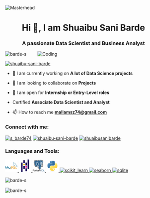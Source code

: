 ![Masterhead](https://wallpaperaccess.com/full/1704476.jpg)
<h1 align="center">Hi 👋, I am Shuaibu Sani Barde</h1>
<h3 align="center">A passionate Data Scientist and Business Analyst</h3>
<img align="right"alt="Coding" width="400" src="https://blog.imarticus.org/wp-content/uploads/2020/09/rt.gif">


<p align="left"> <img src="https://komarev.com/ghpvc/?username=barde-s&label=Profile%20views&color=0e75b6&style=flat" alt="barde-s" /> </p>

<p align="left"> <a href="https://www.linkedin.com/in/shuaibu-sani-barde-21b835227/" target="blank"><img src="https://img.shields.io/badge/-shuaibu--sani--barde-blue?logo=linkedin&style=for-the-badge" alt="shuaibu-sani-barde" /></a> </p>

- 🌱 I am currently working on **A lot of Data Science projects**

- 👯 I am looking to collaborate on **Projects**

- 🤝 I am open for **Internship or Entry-Level roles**
- Certified **Associate Data Scientist and Analyst**

- 📫 How to reach me **mallamsz74@gmail.com**

<h3 align="left">Connect with me:</h3>
<p align="left">
<a href="https://twitter.com/s_barde74" target="blank"><img align="center" src="https://raw.githubusercontent.com/rahuldkjain/github-profile-readme-generator/master/src/images/icons/Social/twitter.svg" alt="s_barde74" height="30" width="40" /></a>
<a href="https://linkedin.com/in/shuaibu-sani-barde" target="blank"><img align="center" src="https://raw.githubusercontent.com/rahuldkjain/github-profile-readme-generator/master/src/images/icons/Social/linked-in-alt.svg" alt="shuaibu-sani-barde" height="30" width="40" /></a>
<a href="https://kaggle.com/shuaibusanibarde" target="blank"><img align="center" src="https://raw.githubusercontent.com/rahuldkjain/github-profile-readme-generator/master/src/images/icons/Social/kaggle.svg" alt="shuaibusanibarde" height="30" width="40" /></a>
</p>

<h3 align="left">Languages and Tools:</h3>
<p align="left"> <a href="https://www.mysql.com/" target="_blank" rel="noreferrer"> <img src="https://raw.githubusercontent.com/devicons/devicon/master/icons/mysql/mysql-original-wordmark.svg" alt="mysql" width="40" height="40"/> </a> <a href="https://pandas.pydata.org/" target="_blank" rel="noreferrer"> <img src="https://raw.githubusercontent.com/devicons/devicon/2ae2a900d2f041da66e950e4d48052658d850630/icons/pandas/pandas-original.svg" alt="pandas" width="40" height="40"/> </a> <a href="https://www.postgresql.org" target="_blank" rel="noreferrer"> <img src="https://raw.githubusercontent.com/devicons/devicon/master/icons/postgresql/postgresql-original-wordmark.svg" alt="postgresql" width="40" height="40"/> </a> <a href="https://www.python.org" target="_blank" rel="noreferrer"> <img src="https://raw.githubusercontent.com/devicons/devicon/master/icons/python/python-original.svg" alt="python" width="40" height="40"/> </a> <a href="https://scikit-learn.org/" target="_blank" rel="noreferrer"> <img src="https://upload.wikimedia.org/wikipedia/commons/0/05/Scikit_learn_logo_small.svg" alt="scikit_learn" width="40" height="40"/> </a> <a href="https://seaborn.pydata.org/" target="_blank" rel="noreferrer"> <img src="https://seaborn.pydata.org/_images/logo-mark-lightbg.svg" alt="seaborn" width="40" height="40"/> </a> <a href="https://www.sqlite.org/" target="_blank" rel="noreferrer"> <img src="https://www.vectorlogo.zone/logos/sqlite/sqlite-icon.svg" alt="sqlite" width="40" height="40"/> </a> </p>

<p><img align="center" src="https://github-readme-stats.vercel.app/api/top-langs?username=barde-s&show_icons=true&locale=en&layout=compact" alt="barde-s" /></p>

<p><img align="center" src="https://github-readme-streak-stats.herokuapp.com/?user=barde-s&" alt="barde-s" /></p>
